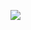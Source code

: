 <a href="https://codewars.com/users/asahiocean"><img src="https://www.codewars.com/users/asahiocean/badges/large" align="left"></a>
